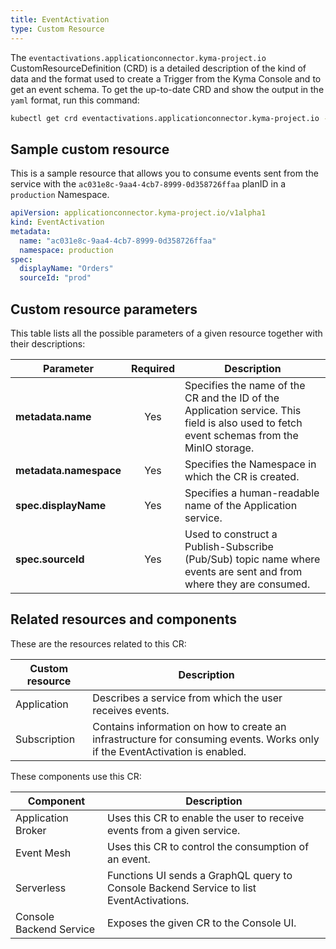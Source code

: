 ```yaml
---
title: EventActivation
type: Custom Resource
---
```


The `eventactivations.applicationconnector.kyma-project.io` CustomResourceDefinition (CRD) is a detailed description of the kind of data and the format used to create a Trigger from the Kyma Console and to get an event schema. To get the up-to-date CRD and show the output in the `yaml` format, run this command:

```bash
kubectl get crd eventactivations.applicationconnector.kyma-project.io -o yaml
```

## Sample custom resource

This is a sample resource that allows you to consume events sent from the service with the `ac031e8c-9aa4-4cb7-8999-0d358726ffaa` planID in a `production` Namespace.

```yaml
apiVersion: applicationconnector.kyma-project.io/v1alpha1
kind: EventActivation
metadata:
  name: "ac031e8c-9aa4-4cb7-8999-0d358726ffaa"
  namespace: production
spec:
  displayName: "Orders"
  sourceId: "prod"
```

## Custom resource parameters

This table lists all the possible parameters of a given resource together with their descriptions:

| Parameter   |      Required      |  Description |
|----------|:-------------:|------|
| **metadata.name** | Yes | Specifies the name of the CR and the ID of the Application service. This field is also used to fetch event schemas from the MinIO storage.  |
| **metadata.namespace** | Yes | Specifies the Namespace in which the CR is created. |
| **spec.displayName** | Yes | Specifies a human-readable name of the Application service. |
| **spec.sourceId** | Yes | Used to construct a Publish-Subscribe (Pub/Sub) topic name where events are sent and from where they are consumed. |

## Related resources and components

These are the resources related to this CR:

| Custom resource   |   Description |
|---------|------|
| Application |  Describes a service from which the user receives events. |
| Subscription | Contains information on how to create an infrastructure for consuming events. Works only if the EventActivation is enabled.  |

These components use this CR:

| Component   |   Description |
|----------|------|
| Application Broker |  Uses this CR to enable the user to receive events from a given service. |
| Event Mesh | Uses this CR to control the consumption of an event.  |
| Serverless | Functions UI sends a GraphQL query to Console Backend Service to list EventActivations. |
| Console Backend Service |  Exposes the given CR to the Console UI. |
